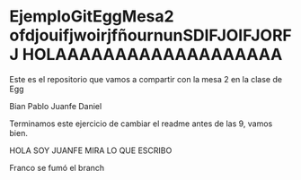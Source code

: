 # EjemploGitEggMesa2 ofdjouifjwoirjfñournunSDIFJOIFJORFJ HOLAAAAAAAAAAAAAAAAAAA
Este es el repositorio que vamos a compartir con la mesa 2 en la clase de Egg

Bian
Pablo
Juanfe
Daniel

Terminamos este ejercicio de cambiar el readme antes de las 9, vamos bien.

HOLA SOY JUANFE MIRA LO QUE ESCRIBO

Franco se fumó el branch
